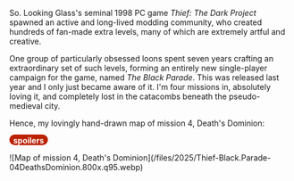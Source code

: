 <!--
.. title: The Black Parade: Level 04: Death's Dominion
.. slug: the-black-parade-level-04-deaths-dominion
.. date: 2025-02-06 20:33:01 UTC-06:00
.. tags: geek, media, videogame, thief, spoilers
-->

So. Looking Glass's seminal 1998 PC game *Thief: The Dark Project* spawned an active and long-lived
modding community, who created hundreds of fan-made extra levels, many of which are extremely artful
and creative.

One group of particularly obsessed loons spent seven years crafting an extraordinary set of such
levels, forming an entirely new single-player campaign for the game, named *The Black Parade*. This
was released last year and I only just became aware of it. I'm four missions in, absolutely loving
it, and completely lost in the catacombs beneath the pseudo-medieval city.

Hence, my lovingly hand-drawn map of mission 4, Death's Dominion:

<span style="background:#bb2200; color:white; border-radius: 1em; padding-left: 0.5em; padding-right: 0.5em; padding-top: 2px;"><b>spoilers</b></span>

<span style="float: left">
![Map of mission 4, Death's Dominion](/files/2025/Thief-Black.Parade-04DeathsDominion.800x.q95.webp)
</span>

<br style="clear: left" />
<br />

